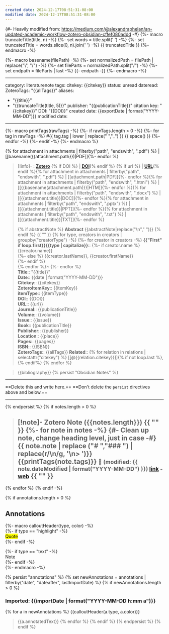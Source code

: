```yaml
---
created date: 2024-12-17T08:51:31-08:00
modified date: 2024-12-17T08:51:31-08:00
---
```

{#- Heavily modified from:  https://medium.com/@alexandraphelan/an-updated-academic-workflow-zotero-obsidian-cffef080addd -#}
{%- macro truncateTitle(title, n) -%}
    {%- set words = title.split(' ') -%}
    {%- set truncatedTitle = words.slice(0, n).join(' ') -%}
    {{ truncatedTitle }}
{%- endmacro -%}

{%- macro basename(filePath) -%}
  {%- set normalizedPath = filePath | replace("\\", "/") -%}
  {%- set fileParts = normalizedPath.split("/") -%}
  {%- set endpath = fileParts | last -%}
  {{- endpath -}}
{%- endmacro -%}

---
category: literaturenote
tags:
citekey: {{citekey}}
status: unread
dateread:
ZoteroTags: "{{allTags}}"
aliases: 
- "{{title}}"
- "{{truncateTitle(title, 5)}}"
publisher: "{{publicationTitle}}"
citation key: "{{citekey}}"
DOI: "{{DOI}}"
created date: {{exportDate | format(“YYYY-MM-DD”)}}
modified date: 
---
{%- macro printTags(rawTags) -%}
	{%- if rawTags.length > 0 -%}
		{%- for tag in rawTags -%}
			#{{ tag.tag | lower | replace(" ","_") }} {{ space() }} 
		{%- endfor -%}
	{%- endif -%}
{%- endmacro %}


{% for attachment in attachments | filterby("path", "endswith", ".pdf") %} | [[basename({{attachment.path}})|PDF]]{%- endfor %}

> [!info]- : [**Zotero**]({{desktopURI}}) {% if DOI %} | [**DOI**](https://doi.org/{{DOI}}){% endif %} {% if url %} | [**URL**]({{url}}){% endif %}{% for attachment in attachments | filterby("path", "endswith", ".pdf") %} | [[attachment.path|PDF]]{%- endfor %}{% for attachment in attachments | filterby("path", "endswith", ".html") %} | [[{{basename(attachment.path)}}|HTM]]{%- endfor %}{% for attachment in attachments | filterby("path", "endswith", ".docx") %} | [[{{attachment.title}}|DOC]]{%- endfor %}{% for attachment in attachments | filterby("path", "endswith", ".pptx") %} | [[{{attachment.title}}|PPT]]{%- endfor %}{% for attachment in attachments | filterby("path", "endswith", ".txt") %} | [[{{attachment.title}}|TXT]]{%- endfor %}
>
> {% if abstractNote %}
> **Abstract**
> {{abstractNote|replace("\n"," ")}}
> {% endif %}
> {{ "" }}
{% for type, creators in creators | groupby("creatorType") -%}
{%- for creator in creators -%}
> **{{"First" if loop.first}}{{type | capitalize}}**::
{%- if creator.name %} {{creator.name}}  
{%- else %} {{creator.lastName}}, {{creator.firstName}}  
{%- endif %}  
{% endfor %}~ 
{%- endfor %}    
> **Title**:: "{{title}}"  
> **Date**:: {{date | format("YYYY-MM-DD")}}  
> **Citekey**:: {{citekey}}  
> **ZoteroItemKey**:: {{itemKey}}  
> **itemType**:: {{itemType}}  
> **DOI**:: {{DOI}}  
> **URL**:: {{url}}  
> **Journal**:: {{publicationTitle}}  
> **Volume**:: {{volume}}  
> **Issue**:: {{issue}}  
> **Book**:: {{publicationTitle}}  
> **Publisher**:: {{publisher}}  
> **Location**:: {{place}}   
> **Pages**:: {{pages}}  
> **ISBN**:: {{ISBN}}  
> **ZoteroTags**:: {{allTags}}
> **Related**:: {% for relation in relations | selectattr("citekey") %} [[@{{relation.citekey}}]]{% if not loop.last %}, {% endif%} {% endfor %}

> {{bibliography}}
{% persist "Obsidian Notes" %}
___
==Delete this and write here.==
==Don't delete the `persist` directives above and below.==
___
{% endpersist %}
{% if notes.length > 0 %}
> [!note]- Zotero Note ({{notes.length}})
{{ "" }}
{%- for note in notes -%}
{#- Clean up note, change heading level, just in case -#}
> {{ note.note | replace ("# ","### ") | replace(r/\n/g, '\n> ')}}
> {{printTags(note.tags)}}
> <small>📝️ (modified: {{ note.dateModified | format("YYYY-MM-DD") }}) [link](zotero://select/library/items/{{note.key}}) - [web]({{note.uri}})</small>
>  {{ "" }}
> ---
{% endfor %}
{% endif -%}

{% if annotations.length > 0 %}
## Annotations
{%- macro calloutHeader(type, color) -%}  
{%- if type == "highlight" -%}  
<mark style="background-color: {{color}}">Quote</mark>  
{%- endif -%}

{%- if type == "text" -%}  
Note  
{%- endif -%}  
{%- endmacro -%}

{% persist "annotations" %}
{% set newAnnotations = annotations | filterby("date", "dateafter", lastImportDate) %}
{% if newAnnotations.length > 0 %}

### Imported: {{importDate | format("YYYY-MM-DD h:mm a")}}


{% for a in newAnnotations %}
{{calloutHeader(a.type, a.color)}}
> {{a.annotatedText}}
{% endfor %}
{% endif %}
{% endpersist %}
{% endif %}
